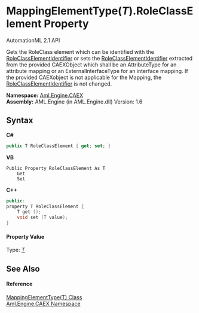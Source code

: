 # MappingElementType(*T*).RoleClassElement Property 
AutomationML 2.1 API 

Gets the RoleClass element which can be identified with the <a href="P_Aml_Engine_CAEX_MappingElementType_1_RoleClassElementIdentifier">RoleClassElementIdentifier</a> or sets the <a href="P_Aml_Engine_CAEX_MappingElementType_1_RoleClassElementIdentifier">RoleClassElementIdentifier</a> extracted from the provided CAEXObject which shall be an AttributeType for an attribute mapping or an ExternalInterfaceType for an interface mapping. If the provided CAEXobject is not applicable for the Mapping, the <a href="P_Aml_Engine_CAEX_MappingElementType_1_RoleClassElementIdentifier">RoleClassElementIdentifier</a> is not changed.

**Namespace:**&nbsp;<a href="N_Aml_Engine_CAEX">Aml.Engine.CAEX</a><br />**Assembly:**&nbsp;AML.Engine (in AML.Engine.dll) Version: 1.6

## Syntax

**C#**<br />
``` C#
public T RoleClassElement { get; set; }
```

**VB**<br />
``` VB
Public Property RoleClassElement As T
	Get
	Set
```

**C++**<br />
``` C++
public:
property T RoleClassElement {
	T get ();
	void set (T value);
}
```


#### Property Value
Type: <a href="T_Aml_Engine_CAEX_MappingElementType_1">*T*</a>

## See Also


#### Reference
<a href="T_Aml_Engine_CAEX_MappingElementType_1">MappingElementType(T) Class</a><br /><a href="N_Aml_Engine_CAEX">Aml.Engine.CAEX Namespace</a><br />